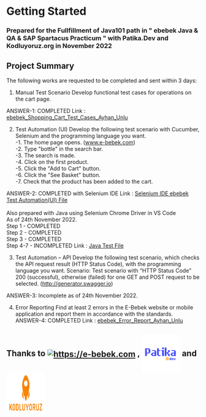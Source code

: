 # Getting Started

### Prepared for the Fullfillment of Java101 path in " ebebek Java & QA & SAP Spartacus Practicum " with Patika.Dev and Kodluyoruz.org in November 2022

## Project Summary

The following works are requested to be completed and sent within 3 days:
1. Manual Test Scenario
Develop functional test cases for operations on the cart page.

ANSWER-1: COMPLETED Link : [ebebek_Shopping_Cart_Test_Cases_Ayhan_Unlu](https://github.com/ayhan-unlu/202211_EbebekPracticumSeleniumProject/files/10078819/ebebek_Shopping_Cart_Test_Cases_Ayhan_Unlu.ods)


2. Test Automation (UI)
Develop the following test scenario with Cucumber, Selenium and the programming language you want.
<br>-1. The home page opens. (www.e-bebek.com)
<br>-2. Type "bottle" in the search bar.
<br>-3. The search is made.
<br>-4. Click on the first product.
<br>-5. Click the "Add to Cart" button.
<br>-6. Click the "See Basket" button.
<br>-7. Check that the product has been added to the cart.

ANSWER-2: COMPLETED with Selenium IDE Link : [Selenium IDE ebebek Test Automation(UI) File](https://raw.githubusercontent.com/ayhan-unlu/202211_EbebekPracticumSeleniumProject/master/src/ebebek_Shopping_Cart_Test%20Automation%20_UI_Selenium%20IDE_Ayhan_Unlu.side?token=GHSAT0AAAAAAB2RQBZ6P474CRHYLJ2R3BPAY36V7QQ)
<br> 
<br> Also prepared with Java using Selenium Chrome Driver in VS Code
<br>As of 24th November 2022.
<br>Step 1 - COMPLETED
<br>Step 2 - COMPLETED
<br>Step 3 - COMPLETED
<br>Step 4-7 -  INCOMPLETED
Link : [Java Test File](https://raw.githubusercontent.com/ayhan-unlu/202211_EbebekPracticumSeleniumProject/master/src/ebebekSeleniumTestHomework.java?token=GHSAT0AAAAAAB2RQBZ6OMGUC5YGS2PRJ5UEY36PS2A) 



3. Test Automation – API
Develop the following test scenario, which checks the API request result (HTTP Status Code), with the programming language you want.
Scenario: Test scenario with “HTTP Status Code” 200 (successful), otherwise (failed) for one GET and POST request to be selected. (http://generator.swagger.io)

ANSWER-3: Incomplete as of 24th November 2022.


4. Error Reporting
Find at least 2 errors in the E-Bebek website or mobile application and report them in accordance with the standards.
ANSWER-4: COMPLETED Link : [ebebek_Error_Report_Ayhan_Unlu](https://github.com/ayhan-unlu/202211_EbebekPracticumSeleniumProject/files/10079413/ebebek_Error_Report_Ayhan_Unlu.ods)

## Thanks to   <a href="https://e-bebek.com" target="blank"><img align="center" src="https://user-images.githubusercontent.com/103220953/203633014-5f4cd869-ecc9-43ee-98d8-f93f6100e07a.svg" alt="https://e-bebek.com" height="100" width="100" /></a> , <a href="https://app.patika.dev" target="blank"><img align="center" src="https://raw.githubusercontent.com/ayhan-unlu/ayhan-unlu/main/patikaLogoSVG.svg" alt="https://app.patika.dev/" height="100" width="100" /></a> and <a href="https://kodluyoruz.org/tr/kodluyoruz/" target="blank"><img align="center" src="https://raw.githubusercontent.com/ayhan-unlu/ayhan-unlu/main/KodluyoruzLogoSVG.svg" alt="https://kodluyoruz.org/tr/kodluyoruz/" height="100" width="100" /></a> 



